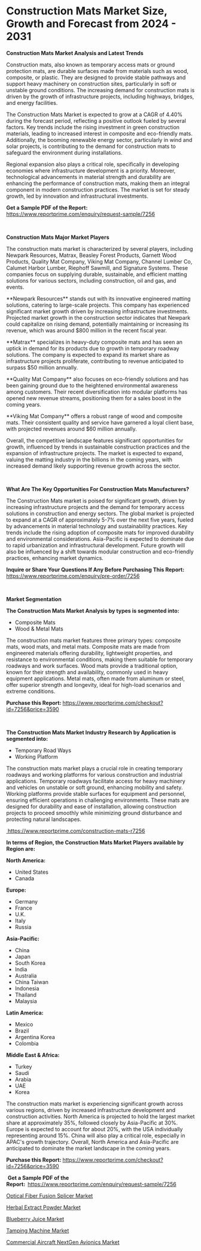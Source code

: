 <p><h1>Construction Mats Market Size, Growth and Forecast from 2024 - 2031</h1></p><p><strong>Construction Mats Market Analysis and Latest Trends</strong></p>
<p><p>Construction mats, also known as temporary access mats or ground protection mats, are durable surfaces made from materials such as wood, composite, or plastic. They are designed to provide stable pathways and support heavy machinery on construction sites, particularly in soft or unstable ground conditions. The increasing demand for construction mats is driven by the growth of infrastructure projects, including highways, bridges, and energy facilities.</p><p>The Construction Mats Market is expected to grow at a CAGR of 4.40% during the forecast period, reflecting a positive outlook fueled by several factors. Key trends include the rising investment in green construction materials, leading to increased interest in composite and eco-friendly mats. Additionally, the booming renewable energy sector, particularly in wind and solar projects, is contributing to the demand for construction mats to safeguard the environment during installations.</p><p>Regional expansion also plays a critical role, specifically in developing economies where infrastructure development is a priority. Moreover, technological advancements in material strength and durability are enhancing the performance of construction mats, making them an integral component in modern construction practices. The market is set for steady growth, led by innovation and infrastructural investments.</p></p>
<p><strong>Get a Sample PDF of the Report:&nbsp;</strong> <a href="https://www.reportprime.com/enquiry/request-sample/7256?utm_campaign=32&utm_medium=2&utm_source=Github&utm_content=ia&utm_term=25112024&utm_id=construction-mats">https://www.reportprime.com/enquiry/request-sample/7256</a></p>
<p>&nbsp;</p>
<p><strong>Construction Mats Major Market Players</strong></p>
<p><p>The construction mats market is characterized by several players, including Newpark Resources, Matrax, Beasley Forest Products, Garnett Wood Products, Quality Mat Company, Viking Mat Company, Channel Lumber Co, Calumet Harbor Lumber, Riephoff Sawmill, and Signature Systems. These companies focus on supplying durable, sustainable, and efficient matting solutions for various sectors, including construction, oil and gas, and events.</p><p>**Newpark Resources** stands out with its innovative engineered matting solutions, catering to large-scale projects. This company has experienced significant market growth driven by increasing infrastructure investments. Projected market growth in the construction sector indicates that Newpark could capitalize on rising demand, potentially maintaining or increasing its revenue, which was around $800 million in the recent fiscal year.</p><p>**Matrax** specializes in heavy-duty composite mats and has seen an uptick in demand for its products due to growth in temporary roadway solutions. The company is expected to expand its market share as infrastructure projects proliferate, contributing to revenue anticipated to surpass $50 million annually.</p><p>**Quality Mat Company** also focuses on eco-friendly solutions and has been gaining ground due to the heightened environmental awareness among customers. Their recent diversification into modular platforms has opened new revenue streams, positioning them for a sales boost in the coming years. </p><p>**Viking Mat Company** offers a robust range of wood and composite mats. Their consistent quality and service have garnered a loyal client base, with projected revenues around $60 million annually. </p><p>Overall, the competitive landscape features significant opportunities for growth, influenced by trends in sustainable construction practices and the expansion of infrastructure projects. The market is expected to expand, valuing the matting industry in the billions in the coming years, with increased demand likely supporting revenue growth across the sector.</p></p>
<p>&nbsp;</p>
<p><strong>What Are The Key Opportunities For Construction Mats Manufacturers?</strong></p>
<p><p>The Construction Mats market is poised for significant growth, driven by increasing infrastructure projects and the demand for temporary access solutions in construction and energy sectors. The global market is projected to expand at a CAGR of approximately 5-7% over the next five years, fueled by advancements in material technology and sustainability practices. Key trends include the rising adoption of composite mats for improved durability and environmental considerations. Asia-Pacific is expected to dominate due to rapid urbanization and infrastructural development. Future growth will also be influenced by a shift towards modular construction and eco-friendly practices, enhancing market dynamics.</p></p>
<p><strong>Inquire or Share Your Questions If Any Before Purchasing This Report:</strong> <a href="https://www.reportprime.com/enquiry/pre-order/7256?utm_campaign=32&utm_medium=2&utm_source=Github&utm_content=ia&utm_term=25112024&utm_id=construction-mats">https://www.reportprime.com/enquiry/pre-order/7256</a></p>
<p>&nbsp;</p>
<p><strong>Market Segmentation</strong></p>
<p><strong>The Construction Mats Market Analysis by types is segmented into:</strong></p>
<p><ul><li>Composite Mats</li><li>Wood & Metal Mats</li></ul></p>
<p><p>The construction mats market features three primary types: composite mats, wood mats, and metal mats. Composite mats are made from engineered materials offering durability, lightweight properties, and resistance to environmental conditions, making them suitable for temporary roadways and work surfaces. Wood mats provide a traditional option, known for their strength and availability, commonly used in heavy equipment applications. Metal mats, often made from aluminum or steel, offer superior strength and longevity, ideal for high-load scenarios and extreme conditions.</p></p>
<p><strong>Purchase this Report:&nbsp;</strong><a href="https://www.reportprime.com/checkout?id=7256&price=3590&utm_campaign=32&utm_medium=2&utm_source=Github&utm_content=ia&utm_term=25112024&utm_id=construction-mats">https://www.reportprime.com/checkout?id=7256&price=3590</a></p>
<p>&nbsp;</p>
<p><strong>The Construction Mats Market Industry Research by Application is segmented into:</strong></p>
<p><ul><li>Temporary Road Ways</li><li>Working Platform</li></ul></p>
<p><p>The construction mats market plays a crucial role in creating temporary roadways and working platforms for various construction and industrial applications. Temporary roadways facilitate access for heavy machinery and vehicles on unstable or soft ground, enhancing mobility and safety. Working platforms provide stable surfaces for equipment and personnel, ensuring efficient operations in challenging environments. These mats are designed for durability and ease of installation, allowing construction projects to proceed smoothly while minimizing ground disturbance and protecting natural landscapes.</p></p>
<p><a href="https://www.reportprime.com/construction-mats-r7256?utm_campaign=32&utm_medium=2&utm_source=Github&utm_content=ia&utm_term=25112024&utm_id=construction-mats">&nbsp;https://www.reportprime.com/construction-mats-r7256</a></p>
<p><strong>In terms of Region, the Construction Mats Market Players available by Region are:</strong></p>
<p>
    <p> <strong> North America: </strong>
        <ul>
            <li>United States</li>
            <li>Canada</li>
        </ul>
        </p> 
    <p> <strong> Europe: </strong>
        <ul>
            <li>Germany</li>
            <li>France</li>
            <li>U.K.</li>
            <li>Italy</li>
            <li>Russia</li>
        </ul>
        </p> 
    <p> <strong> Asia-Pacific: </strong>
        <ul>
            <li>China</li>
            <li>Japan</li>
            <li>South Korea</li>
            <li>India</li>
            <li>Australia</li>
            <li>China Taiwan</li>
            <li>Indonesia</li>
            <li>Thailand</li>
            <li>Malaysia</li>
        </ul>
        </p> 
    <p> <strong> Latin America: </strong>
        <ul>
            <li>Mexico</li>
            <li>Brazil</li>
            <li>Argentina Korea</li>
            <li>Colombia</li>
        </ul>
        </p> 
    <p> <strong> Middle East & Africa: </strong>
        <ul>
            <li>Turkey</li>
            <li>Saudi</li>
            <li>Arabia</li>
            <li>UAE</li>
            <li>Korea</li>
        </ul>
    </p>
    </p>
<p><p>The construction mats market is experiencing significant growth across various regions, driven by increased infrastructure development and construction activities. North America is projected to hold the largest market share at approximately 35%, followed closely by Asia-Pacific at 30%. Europe is expected to account for about 20%, with the USA individually representing around 15%. China will also play a critical role, especially in APAC's growth trajectory. Overall, North America and Asia-Pacific are anticipated to dominate the market landscape in the coming years.</p></p>
<p><strong>Purchase this Report: </strong><a href="https://www.reportprime.com/checkout?id=7256&price=3590&utm_campaign=32&utm_medium=2&utm_source=Github&utm_content=ia&utm_term=25112024&utm_id=construction-mats">https://www.reportprime.com/checkout?id=7256&price=3590</a></p>
<p>&nbsp;<strong>Get a Sample PDF of the Report:&nbsp;&nbsp;</strong><a href="https://www.reportprime.com/enquiry/request-sample/7256?utm_campaign=32&utm_medium=2&utm_source=Github&utm_content=ia&utm_term=25112024&utm_id=construction-mats">https://www.reportprime.com/enquiry/request-sample/7256</a></p>
<p><strong></strong></p>
<p><p><a href="https://github.com/FassouRP/Market-Research-Report-List-6/blob/main/optical-fiber-fusion-splicer-market.md?utm_campaign=32&utm_medium=2&utm_source=Github&utm_content=ia&utm_term=25112024&utm_id=construction-mats">Optical Fiber Fusion Splicer Market</a></p><p><a href="https://www.linkedin.com/pulse/herbal-extract-powder-momentum-charting-58-cagr-path-9tu9e?utm_campaign=32&utm_medium=2&utm_source=Github&utm_content=ia&utm_term=25112024&utm_id=construction-mats">Herbal Extract Powder Market</a></p><p><a href="https://www.linkedin.com/pulse/blueberry-juice-market-outlook-2024-2031-regional-growth-si4pe?utm_campaign=32&utm_medium=2&utm_source=Github&utm_content=ia&utm_term=25112024&utm_id=construction-mats">Blueberry Juice Market</a></p><p><a href="https://github.com/rahu1506/Market-Research-Report-List-6/blob/main/tamping-machine-market.md?utm_campaign=32&utm_medium=2&utm_source=Github&utm_content=ia&utm_term=25112024&utm_id=construction-mats">Tamping Machine Market</a></p><p><a href="https://issuu.com/reportprime-2/docs/commercial-aircraft-nextgen-avionic_7846a339a0c587?utm_campaign=32&utm_medium=2&utm_source=Github&utm_content=ia&utm_term=25112024&utm_id=construction-mats">Commercial Aircraft NextGen Avionics Market</a></p></p>